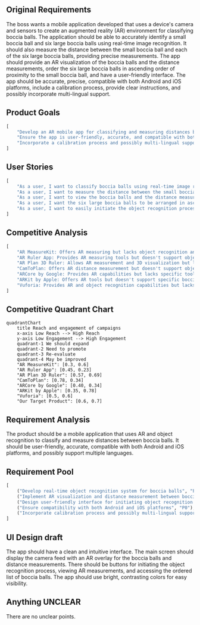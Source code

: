 ## Original Requirements
The boss wants a mobile application developed that uses a device's camera and sensors to create an augmented reality (AR) environment for classifying boccia balls. The application should be able to accurately identify a small boccia ball and six large boccia balls using real-time image recognition. It should also measure the distance between the small boccia ball and each of the six large boccia balls, providing precise measurements. The app should provide an AR visualization of the boccia balls and the distance measurements, order the six large boccia balls in ascending order of proximity to the small boccia ball, and have a user-friendly interface. The app should be accurate, precise, compatible with both Android and iOS platforms, include a calibration process, provide clear instructions, and possibly incorporate multi-lingual support.

## Product Goals
```python
[
    "Develop an AR mobile app for classifying and measuring distances between boccia balls",
    "Ensure the app is user-friendly, accurate, and compatible with both Android and iOS platforms",
    "Incorporate a calibration process and possibly multi-lingual support"
]
```

## User Stories
```python
[
    "As a user, I want to classify boccia balls using real-time image recognition",
    "As a user, I want to measure the distance between the small boccia ball and each of the six large boccia balls",
    "As a user, I want to view the boccia balls and the distance measurements in an AR environment",
    "As a user, I want the six large boccia balls to be arranged in ascending order of proximity to the small boccia ball",
    "As a user, I want to easily initiate the object recognition process, view AR measurements, and access the ordered list of boccia balls"
]
```

## Competitive Analysis
```python
[
    "AR MeasureKit: Offers AR measuring but lacks object recognition and specific boccia ball classification",
    "AR Ruler App: Provides AR measuring tools but doesn't support object recognition or boccia ball classification",
    "AR Plan 3D Ruler: Allows AR measurement and 3D visualization but lacks object recognition and boccia ball classification",
    "CamToPlan: Offers AR distance measurement but doesn't support object recognition or boccia ball classification",
    "ARCore by Google: Provides AR capabilities but lacks specific tools for boccia ball classification and measurement",
    "ARKit by Apple: Offers AR tools but doesn't support specific boccia ball classification and measurement",
    "Vuforia: Provides AR and object recognition capabilities but lacks specific boccia ball classification and measurement tools"
]
```

## Competitive Quadrant Chart
```mermaid
quadrantChart
    title Reach and engagement of campaigns
    x-axis Low Reach --> High Reach
    y-axis Low Engagement --> High Engagement
    quadrant-1 We should expand
    quadrant-2 Need to promote
    quadrant-3 Re-evaluate
    quadrant-4 May be improved
    "AR MeasureKit": [0.3, 0.6]
    "AR Ruler App": [0.45, 0.23]
    "AR Plan 3D Ruler": [0.57, 0.69]
    "CamToPlan": [0.78, 0.34]
    "ARCore by Google": [0.40, 0.34]
    "ARKit by Apple": [0.35, 0.78]
    "Vuforia": [0.5, 0.6]
    "Our Target Product": [0.6, 0.7]
```

## Requirement Analysis
The product should be a mobile application that uses AR and object recognition to classify and measure distances between boccia balls. It should be user-friendly, accurate, compatible with both Android and iOS platforms, and possibly support multiple languages.

## Requirement Pool
```python
[
    ("Develop real-time object recognition system for boccia balls", "P0"),
    ("Implement AR visualization and distance measurement between boccia balls", "P0"),
    ("Design user-friendly interface for initiating object recognition and viewing AR measurements", "P0"),
    ("Ensure compatibility with both Android and iOS platforms", "P0"),
    ("Incorporate calibration process and possibly multi-lingual support", "P1")
]
```

## UI Design draft
The app should have a clean and intuitive interface. The main screen should display the camera feed with an AR overlay for the boccia balls and distance measurements. There should be buttons for initiating the object recognition process, viewing AR measurements, and accessing the ordered list of boccia balls. The app should use bright, contrasting colors for easy visibility.

## Anything UNCLEAR
There are no unclear points.